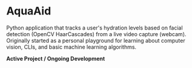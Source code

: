 # AquaAid

Python application that tracks a user's hydration levels based on facial detection (OpenCV HaarCascades) from a live video capture (webcam). Originally started as a personal playground for learning about computer vision, CLIs, and basic machine learning algorithms.

__Active Project / Ongoing Development__
